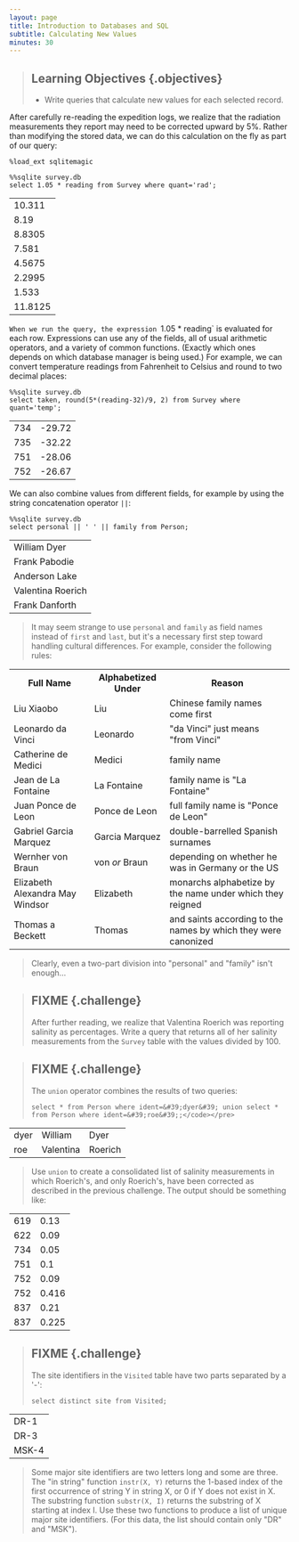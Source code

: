 ```yaml
---
layout: page
title: Introduction to Databases and SQL
subtitle: Calculating New Values
minutes: 30
---
```

> ## Learning Objectives {.objectives}
> *   Write queries that calculate new values for each selected record.

After carefully re-reading the expedition logs,
we realize that the radiation measurements they report
may need to be corrected upward by 5%.
Rather than modifying the stored data,
we can do this calculation on the fly
as part of our query:


<pre class="in"><code>%load_ext sqlitemagic</code></pre>


<pre class="in"><code>%%sqlite survey.db
select 1.05 * reading from Survey where quant=&#39;rad&#39;;</code></pre>

<div class="out"><table>
<tr><td>10.311</td></tr>
<tr><td>8.19</td></tr>
<tr><td>8.8305</td></tr>
<tr><td>7.581</td></tr>
<tr><td>4.5675</td></tr>
<tr><td>2.2995</td></tr>
<tr><td>1.533</td></tr>
<tr><td>11.8125</td></tr>
</table></div>


`When we run the query,
the expression `1.05 * reading` is evaluated for each row.
Expressions can use any of the fields,
all of usual arithmetic operators,
and a variety of common functions.
(Exactly which ones depends on which database manager is being used.)
For example,
we can convert temperature readings from Fahrenheit to Celsius
and round to two decimal places:


<pre class="in"><code>%%sqlite survey.db
select taken, round(5*(reading-32)/9, 2) from Survey where quant=&#39;temp&#39;;</code></pre>

<div class="out"><table>
<tr><td>734</td><td>-29.72</td></tr>
<tr><td>735</td><td>-32.22</td></tr>
<tr><td>751</td><td>-28.06</td></tr>
<tr><td>752</td><td>-26.67</td></tr>
</table></div>


We can also combine values from different fields,
for example by using the string concatenation operator `||`:


<pre class="in"><code>%%sqlite survey.db
select personal || &#39; &#39; || family from Person;</code></pre>

<div class="out"><table>
<tr><td>William Dyer</td></tr>
<tr><td>Frank Pabodie</td></tr>
<tr><td>Anderson Lake</td></tr>
<tr><td>Valentina Roerich</td></tr>
<tr><td>Frank Danforth</td></tr>
</table></div>


> It may seem strange to use `personal` and `family` as field names
> instead of `first` and `last`,
> but it's a necessary first step toward handling cultural differences.
> For example,
> consider the following rules:

<table>
  <tr> <th>Full Name</th> <th>Alphabetized Under</th> <th>Reason</th> </tr>
  <tr> <td>Liu Xiaobo</td> <td>Liu</td> <td>Chinese family names come first</td> </tr>
  <tr> <td> Leonardo da Vinci</td> <td>Leonardo</td> <td>"da Vinci" just means "from Vinci"</td> </tr>
  <tr> <td> Catherine de Medici</td> <td>Medici</td> <td>family name</td> </tr>
  <tr> <td> Jean de La Fontaine</td> <td>La Fontaine</td> <td>family name is "La Fontaine"</td> </tr>
  <tr> <td> Juan Ponce de Leon</td> <td>Ponce de Leon</td> <td>full family name is "Ponce de Leon"</td> </tr>
  <tr> <td> Gabriel Garcia Marquez</td> <td>Garcia Marquez</td> <td>double-barrelled Spanish surnames</td> </tr>
  <tr> <td> Wernher von Braun</td> <td>von <em>or</em> Braun</td> <td>depending on whether he was in Germany or the US</td> </tr>
  <tr> <td> Elizabeth Alexandra May Windsor</td> <td>Elizabeth</td> <td>monarchs alphabetize by the name under which they reigned</td> </tr>
  <tr> <td> Thomas a Beckett</td> <td>Thomas</td> <td>and saints according to the names by which they were canonized</td> </tr>
</table>

> Clearly,
> even a two-part division into "personal" and "family"
> isn't enough...

> ## FIXME {.challenge}
>
> After further reading,
> we realize that Valentina Roerich
> was reporting salinity as percentages.
> Write a query that returns all of her salinity measurements
> from the `Survey` table
> with the values divided by 100.

> ## FIXME {.challenge}
>
> The `union` operator combines the results of two queries:
>
> ~~~
> select * from Person where ident=&#39;dyer&#39; union select * from Person where ident=&#39;roe&#39;;</code></pre>
> ~~~

<div class="out"><table>
<tr><td>dyer</td><td>William</td><td>Dyer</td></tr>
<tr><td>roe</td><td>Valentina</td><td>Roerich</td></tr>
</table></div>

> Use `union` to create a consolidated list of salinity measurements
> in which Roerich's, and only Roerich's,
> have been corrected as described in the previous challenge.
> The output should be something like:

<table>
  <tr> <td>619</td> <td>0.13</td> </tr>
  <tr> <td>622</td> <td>0.09</td> </tr>
  <tr> <td>734</td> <td>0.05</td> </tr>
  <tr> <td>751</td> <td>0.1</td> </tr>
  <tr> <td>752</td> <td>0.09</td> </tr>
  <tr> <td>752</td> <td>0.416</td> </tr>
  <tr> <td>837</td> <td>0.21</td> </tr>
  <tr> <td>837</td> <td>0.225</td> </tr>
</table>

> ## FIXME {.challenge}
>
> The site identifiers in the `Visited` table have two parts
> separated by a '-':
>
> ~~~
> select distinct site from Visited;
> ~~~

<div class="out"><table>
<tr><td>DR-1</td></tr>
<tr><td>DR-3</td></tr>
<tr><td>MSK-4</td></tr>
</table></div>

> Some major site identifiers are two letters long and some are three.
> The "in string" function `instr(X, Y)`
> returns the 1-based index of the first occurrence of string Y in string X,
> or 0 if Y does not exist in X.
> The substring function `substr(X, I)`
> returns the substring of X starting at index I.
> Use these two functions to produce a list of unique major site identifiers.
> (For this data,
> the list should contain only "DR" and "MSK").

